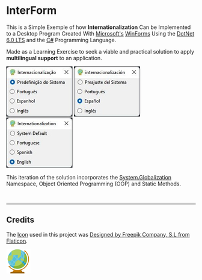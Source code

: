 # InterForm

This is a Simple Exemple of how **Internationalization** Can be Implemented to a Desktop Program Created With [Microsoft's](https://github.com/microsoft) [WinForms](https://github.com/dotnet/winforms) Using the [DotNet 6.0 LTS](https://github.com/dotnet) and the [C#](https://github.com/dotnet/csharplang) Programming Language.

Made as a Learning Exercise to seek a viable and practical solution to apply **multilingual support** to an application.

![System](https://github.com/Marcello-Goncalves/InterForm/blob/master/OutputImages/System.jpg "System")
![Spanish](https://github.com/Marcello-Goncalves/InterForm/blob/master/OutputImages/Spanish.jpg "Spanish")
![English](https://github.com/Marcello-Goncalves/InterForm/blob/master/OutputImages/English.jpg "English")

This iteration of the solution incorporates the [System.Globalization](https://learn.microsoft.com/en-us/dotnet/api/system.globalization?view=net-6.0) Namespace, Object Oriented Programming (OOP) and Static Methods.

<br>

---

## Credits

The [Icon](https://www.flaticon.com/free-icon/earth-globe_587874?term=globe&page=1&position=23&page=1&position=23&related_id=587874&origin=style) used in this project was [Designed by Freepik Company, S.L from Flaticon](https://media.flaticon.com/license/license.pdf).

![Globe](https://github.com/Marcello-Goncalves/InterForm/blob/master/OutputImages/earth-globe.png "Globe")
